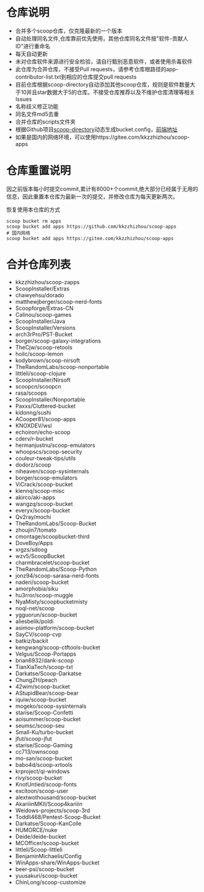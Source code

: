# 仓库说明

- 合并多个scoop仓库，仅克隆最新的一个版本
- 自动处理同名文件,仓库靠前优先使用，其他仓库同名文件按"软件-贡献人ID"进行重命名
- 每天自动更新
- 未对仓库软件来源进行安全检验，请自行甄别恶意软件，或者使用杀毒软件
- 此仓库为合并仓库，不接受Pull requests，请参考仓库根路径的app-contributor-list.txt到相应的仓库提交pull requests
- 目前仓库根据scoop-directory自动添加其他scoop仓库，规则是软件数量大于10并且star数据大于5的仓库。不接受仓库推荐以及不维护仓库清理等相关Issues
- 名称歧义修正功能
- 同名文件md5去重
- 合并仓库的scripts文件夹
- 根据Github项目[scoop-directory](https://github.com/rasa/scoop-directory)动态生成bucket.config，[前端地址](https://rasa.github.io/scoop-directory/)
- 如果是国内的网络环境，可以使用https://gitee.com/kkzzhizhou/scoop-apps

# 仓库重置说明

因之前版本每小时提交commit,累计有8000+个commit,绝大部分已经属于无用的信息，因此重置本仓库为最新一次的提交，并修改仓库为每天更新两次。

恢复使用本仓库的方式

```
scoop bucket rm apps
scoop bucket add apps https://github.com/kkzzhizhou/scoop-apps
# 国内网络
scoop bucket add apps https://gitee.com/kkzzhizhou/scoop-apps
```

# 合并仓库列表

- kkzzhizhou/scoop-zapps
- ScoopInstaller/Extras
- chawyehsu/dorado
- matthewjberger/scoop-nerd-fonts
- Scoopforge/Extras-CN
- Calinou/scoop-games
- ScoopInstaller/Java
- ScoopInstaller/Versions
- arch3rPro/PST-Bucket
- borger/scoop-galaxy-integrations
- TheCjw/scoop-retools
- hoilc/scoop-lemon
- kodybrown/scoop-nirsoft
- TheRandomLabs/scoop-nonportable
- littleli/scoop-clojure
- ScoopInstaller/Nirsoft
- scoopcn/scoopcn
- rasa/scoops
- ScoopInstaller/Nonportable
- Paxxs/Cluttered-bucket
- kidonng/sushi
- ACooper81/scoop-apps
- KNOXDEV/wsl
- echoiron/echo-scoop
- cderv/r-bucket
- hermanjustnu/scoop-emulators
- whoopscs/scoop-security
- couleur-tweak-tips/utils
- dodorz/scoop
- niheaven/scoop-sysinternals
- borger/scoop-emulators
- ViCrack/scoop-bucket
- kiennq/scoop-misc
- akirco/aki-apps
- wangzq/scoop-bucket
- everyx/scoop-bucket
- Qv2ray/mochi
- TheRandomLabs/Scoop-Bucket
- zhoujin7/tomato
- cmontage/scoopbucket-third
- DoveBoy/Apps
- xrgzs/sdoog
- wzv5/ScoopBucket
- charmbracelet/scoop-bucket
- TheRandomLabs/Scoop-Python
- jonz94/scoop-sarasa-nerd-fonts
- naderi/scoop-bucket
- amorphobia/siku
- hu3rror/scoop-muggle
- NyaMisty/scoopbucketmisty
- noql-net/scoop
- ygguorun/scoop-bucket
- aliesbelik/poldi
- asimov-platform/scoop-bucket
- SayCV/scoop-cvp
- batkiz/backit
- kengwang/scoop-ctftools-bucket
- Velgus/Scoop-Portapps
- brian6932/dank-scoop
- TianXiaTech/scoop-txt
- Darkatse/Scoop-Darkatse
- ChungZH/peach
- 42wim/scoop-bucket
- AStupidBear/scoop-bear
- iquiw/scoop-bucket
- mogeko/scoop-sysinternals
- starise/Scoop-Confetti
- aoisummer/scoop-bucket
- seumsc/scoop-seu
- Small-Ku/turbo-bucket
- jfut/scoop-jfut
- starise/Scoop-Gaming
- cc713/ownscoop
- mo-san/scoop-bucket
- babo4d/scoop-xrtools
- krproject/qi-windows
- rivy/scoop-bucket
- KnotUntied/scoop-fonts
- excitoon/scoop-user
- alextwothousand/scoop-bucket
- AkariiinMKII/Scoop4kariiin
- Weidows-projects/scoop-3rd
- Toddli468/Pentest-Scoop-Bucket
- Darkatse/Scoop-KanColle
- HUMORCE/nuke
- Deide/deide-bucket
- MCOfficer/scoop-bucket
- littleli/Scoop-littleli
- BenjaminMichaelis/Config
- WinApps-share/WinApps-bucket
- beer-psi/scoop-bucket
- yuusakuri/scoop-bucket
- ChinLong/scoop-customize
